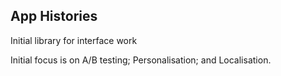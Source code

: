## App Histories

Initial library for interface work

Initial focus is on A/B testing; Personalisation; and Localisation.
